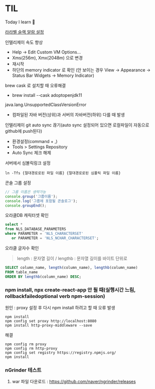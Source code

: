 # TIL
Today I learn 🎯

[라라벨 슬랙 알람 설정](https://panjeh.medium.com/send-laravel-6-log-to-slack-notification-573a6d95a14e)

인텔리제이 속도 향상
* Help -> Edit Custom VM Options…
* Xms(256m), Xmx(2048m) 으로 변경
* 재시작
* 하단의 memory indicator 로 확인
(안 보이는 경우 View -> Appearance -> Status Bar Widgets -> Memory Indicator)

brew cask 로 설치할 때 오류해결
* brew install --cask adoptopenjdk11

java.lang.UnsupportedClassVersionError
* 컴파일된 자바 버전(상위)과 서버의 자바버전(하위) 다를 때 발생

인텔리제이 git auto sync 끊기(auto sync 설정되어 있으면 로컬파일이 자동으로 github에 push된다)
* 환경설정(command + ,)
* Tools > Settings Repository
* Auto Sync 체크 해제

서버에서 심볼릭링크 설정
```shell
ln -Tfs {절대경로로된 파일 이름} {절대경로로된 심폴릭 파일 이름}
```

콘솔 그룹 설정
```javascript
// 그룹 이름은 생략가능
console.group('그룹이름');
console.log('그룹에 포함될 콘솔로그');
console.groupEnd();
```

오라클DB 캐릭터셋 확인
```SQL
select *
from NLS_DATABASE_PARAMETERS
where PARAMETER = 'NLS_CHARACTERSET'
   or PARAMETER = 'NLS_NCHAR_CHARACTERSET';
```

오라클 글자수 확인
> length : 문자열 길이 / lengthb : 문자열 길이를 바이트 단위로
```SQL
SELECT column_name, length(column_name), lengthb(column_name)
FROM table_name
ORDER BY lengthb(column_name) DESC;
```

### npm install, npx create-react-app 안 될 때(실행시간 느림, rollbackfailedoptional verb npm-session)  
원인 : proxy 설정 후 다시 npm install 하려고 할 때 오류 발생
```shell
npm install
npm config set proxy http://localhost:8080
npm install http-proxy-middleware --save
```
해결
```shell
npm config rm proxy
npm config rm http-proxy
npm config set registry https://registry.npmjs.org/
npm install
```


### nGrinder 테스트
1. war 파일 다운로드 : https://github.com/naver/ngrinder/releases
